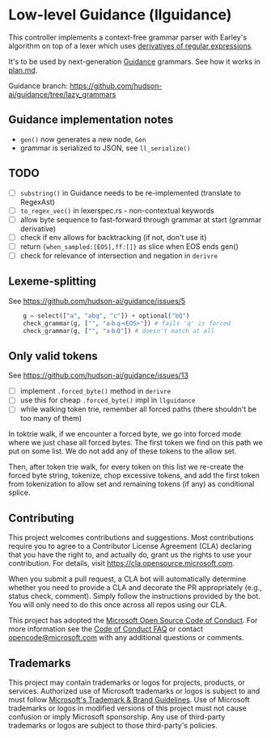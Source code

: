 # Low-level Guidance (llguidance)

This controller implements a context-free grammar parser with Earley's algorithm
on top of a lexer which uses [derivatives of regular expressions](../derivre/README.md).

It's to be used by next-generation [Guidance](https://github.com/guidance-ai/guidance) grammars.
See how it works in [plan.md](./plan.md).

Guidance branch: https://github.com/hudson-ai/guidance/tree/lazy_grammars

## Guidance implementation notes

- `gen()` now generates a new node, `Gen`
- grammar is serialized to JSON, see `ll_serialize()`

## TODO

- [ ] `substring()` in Guidance needs to be re-implemented (translate to RegexAst)
- [ ] `to_regex_vec()` in lexerspec.rs - non-contextual keywords
- [ ] allow byte sequence to fast-forward through grammar at start (grammar derivative)
- [ ] check if env allows for backtracking (if not, don't use it)
- [ ] return `{when_sampled:[EOS],ff:[]}` as slice when EOS ends gen()
- [ ] check for relevance of intersection and negation in `derivre`

## Lexeme-splitting

See https://github.com/hudson-ai/guidance/issues/5

```python
    g = select(["a", "abq", "c"]) + optional("bQ")
    check_grammar(g, ["", "a‧b‧q‧≺EOS≻"]) # fails 'q' is forced
    check_grammar(g, ["", "a‧b‧Q"]) # doesn't match at all
```

## Only valid tokens

See https://github.com/hudson-ai/guidance/issues/13

- [ ] implement `.forced_byte()` method in `derivre`
- [ ] use this for cheap `.forced_byte()` impl in `llguidance`
- [ ] while walking token trie, remember all forced paths (there shouldn't be too many of them)

In toktrie walk, if we encounter a forced byte, we go into forced mode
where we just chase all forced bytes.
The first token we find on this path we put on some list.
We do not add any of these tokens to the allow set.

Then, after token trie walk, for every token on this list we re-create
the forced byte string, tokenize, chop excessive tokens, and add the first
token from tokenization to allow set and remaining tokens (if any) as conditional
splice.

## Contributing

This project welcomes contributions and suggestions.  Most contributions require you to agree to a
Contributor License Agreement (CLA) declaring that you have the right to, and actually do, grant us
the rights to use your contribution. For details, visit https://cla.opensource.microsoft.com.

When you submit a pull request, a CLA bot will automatically determine whether you need to provide
a CLA and decorate the PR appropriately (e.g., status check, comment). Simply follow the instructions
provided by the bot. You will only need to do this once across all repos using our CLA.

This project has adopted the [Microsoft Open Source Code of Conduct](https://opensource.microsoft.com/codeofconduct/).
For more information see the [Code of Conduct FAQ](https://opensource.microsoft.com/codeofconduct/faq/) or
contact [opencode@microsoft.com](mailto:opencode@microsoft.com) with any additional questions or comments.

## Trademarks

This project may contain trademarks or logos for projects, products, or services. Authorized use of Microsoft 
trademarks or logos is subject to and must follow 
[Microsoft's Trademark & Brand Guidelines](https://www.microsoft.com/en-us/legal/intellectualproperty/trademarks/usage/general).
Use of Microsoft trademarks or logos in modified versions of this project must not cause confusion or imply Microsoft sponsorship.
Any use of third-party trademarks or logos are subject to those third-party's policies.
